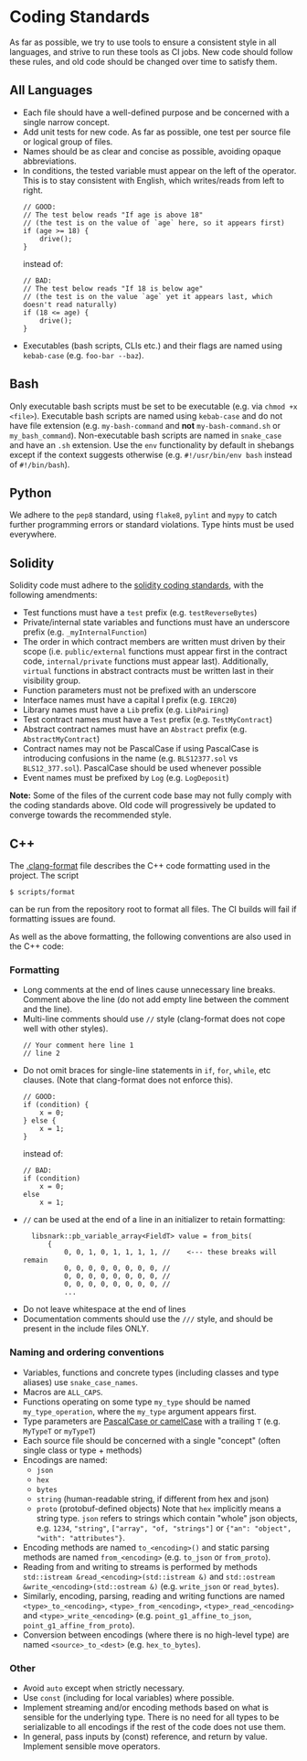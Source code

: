 # Coding Standards

As far as possible, we try to use tools to ensure a consistent style in all languages, and strive to run these tools as CI jobs.
New code should follow these rules, and old code should be changed over time to satisfy them.

## All Languages

- Each file should have a well-defined purpose and be concerned with a single narrow concept.
- Add unit tests for new code. As far as possible, one test per source file or logical group of files.
- Names should be as clear and concise as possible, avoiding opaque abbreviations.
- In conditions, the tested variable must appear on the left of the operator. This is to stay consistent with English, which writes/reads from left to right.
  ```
  // GOOD:
  // The test below reads "If age is above 18"
  // (the test is on the value of `age` here, so it appears first)
  if (age >= 18) {
      drive();
  }
  ```
  instead of:
  ```
  // BAD:
  // The test below reads "If 18 is below age"
  // (the test is on the value `age` yet it appears last, which doesn't read naturally)
  if (18 <= age) {
      drive();
  }
  ```
- Executables (bash scripts, CLIs etc.) and their flags are named using `kebab-case` (e.g. `foo-bar --baz`).

## Bash

Only executable bash scripts must be set to be executable (e.g. via `chmod +x <file>`).
Executable bash scripts are named using `kebab-case` and do not have file extension (e.g. `my-bash-command` and **not** `my-bash-command.sh` or `my_bash_command`). Non-executable bash scripts are named in `snake_case` and have an `.sh` extension.
Use the `env` functionality by default in shebangs except if the context suggests otherwise (e.g. `#!/usr/bin/env bash` instead of `#!/bin/bash`).

## Python

We adhere to the `pep8` standard, using `flake8`, `pylint` and `mypy` to catch further programming errors or standard violations. Type hints must be used everywhere.

## Solidity

Solidity code must adhere to the [solidity coding standards](https://docs.soliditylang.org/en/develop/style-guide.html), with the following amendments:
- Test functions must have a `test` prefix (e.g. `testReverseBytes`)
- Private/internal state variables and functions must have an underscore prefix (e.g. `_myInternalFunction`)
- The order in which contract members are written must driven by their scope (i.e. `public/external` functions must appear first in the contract code, `internal/private` functions must appear last). Additionally, `virtual` functions in abstract contracts must be written last in their visibility group.
- Function parameters must not be prefixed with an underscore
- Interface names must have a capital I prefix (e.g. `IERC20`)
- Library names must have a `Lib` prefix (e.g. `LibPairing`)
- Test contract names must have a `Test` prefix (e.g. `TestMyContract`)
- Abstract contract names must have an `Abstract` prefix (e.g. `AbstractMyContract`)
- Contract names may not be PascalCase if using PascalCase is introducing confusions in the name (e.g. `BLS12377.sol` vs `BLS12_377.sol`). PascalCase should be used whenever possible
- Event names must be prefixed by `Log` (e.g. `LogDeposit`)

**Note:** Some of the files of the current code base may not fully comply with the coding standards above. Old code will progressively be updated to converge towards the recommended style.

## C++

The [.clang-format](./.clang-format) file describes the C++ code formatting used in the project. The script
```console
$ scripts/format
```
can be run from the repository root to format all files. The CI builds will fail if formatting issues are found.

As well as the above formatting, the following conventions are also used in the C++ code:

### Formatting

- Long comments at the end of lines cause unnecessary line breaks. Comment above the line (do not add empty line between the comment and the line).
- Multi-line comments should use `//` style (clang-format does not cope well with other styles).
  ```
  // Your comment here line 1
  // line 2
  ```
- Do not omit braces for single-line statements in `if`, `for`, `while`, etc clauses. (Note that clang-format does not enforce this).
  ```
  // GOOD:
  if (condition) {
      x = 0;
  } else {
      x = 1;
  }
  ```
  instead of:
  ```
  // BAD:
  if (condition)
      x = 0;
  else
      x = 1;
  ```
- `//` can be used at the end of a line in an initializer to retain
  formatting:
  ```
    libsnark::pb_variable_array<FieldT> value = from_bits(
        {
            0, 0, 1, 0, 1, 1, 1, 1, //    <--- these breaks will remain
            0, 0, 0, 0, 0, 0, 0, 0, //
            0, 0, 0, 0, 0, 0, 0, 0, //
            0, 0, 0, 0, 0, 0, 0, 0, //
            ...
  ```
- Do not leave whitespace at the end of lines
- Documentation comments should use the `///` style, and should be present in the include files ONLY.

### Naming and ordering conventions

- Variables, functions and concrete types (including classes and type aliases) use `snake_case_names`.
- Macros are `ALL_CAPS`.
- Functions operating on some type `my_type` should be named `my_type_operation`, where the `my_type` argument appears first.
- Type parameters are [PascalCase or camelCase](https://docs.microsoft.com/en-us/archive/blogs/brada/history-around-pascal-casing-and-camel-casing) with a trailing `T` (e.g. `MyTypeT` or `myTypeT`)
- Each source file should be concerned with a single "concept" (often single class or type + methods)
- Encodings are named:
  - `json`
  - `hex`
  - `bytes`
  - `string` (human-readable string, if different from hex and json)
  - `proto` (protobuf-defined objects)
  Note that `hex` implicitly means a string type. `json` refers to strings which contain "whole" json objects, e.g. `1234`, `"string"`, `["array", "of, "strings"]` or `{"an": "object", "with": "attributes"}`.
- Encoding methods are named `to_<encoding>()` and static parsing methods are named `from_<encoding>` (e.g. `to_json` or `from_proto`).
- Reading from and writing to streams is performed by methods `std::istream &read_<encoding>(std::istream &)` and `std::ostream &write_<encoding>(std::ostream &)` (e.g. `write_json` or `read_bytes`).
- Similarly, encoding, parsing, reading and writing functions are named `<type>_to_<encoding>`, `<type>_from_<encoding>`, `<type>_read_<encoding>` and `<type>_write_<encoding>` (e.g. `point_g1_affine_to_json`, `point_g1_affine_from_proto`).
- Conversion between encodings (where there is no high-level type) are named `<source>_to_<dest>` (e.g. `hex_to_bytes`).

### Other

- Avoid `auto` except when strictly necessary.
- Use `const` (including for local variables) where possible.
- Implement streaming and/or encoding methods based on what is sensible for the underlying type. There is no need for all types to be serializable to all encodings if the rest of the code does not use them.
- In general, pass inputs by (const) reference, and return by value. Implement sensible move operators.
